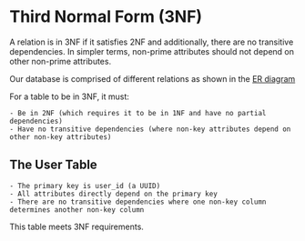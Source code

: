 # Third Normal Form (3NF)

A relation is in 3NF if it satisfies 2NF and additionally, there are no transitive dependencies. In simpler terms, non-prime attributes should not depend on other non-prime attributes. 

Our database is comprised of different relations as shown in the [ER diagram](https://github.com/AgnesNM/airbnb-clone-project/blob/main/ERD/Database%20Specification%20-%20AirBnB.drawio.png)

For a table to be in 3NF, it must:

    - Be in 2NF (which requires it to be in 1NF and have no partial dependencies)
    - Have no transitive dependencies (where non-key attributes depend on other non-key attributes)

## The User Table   

    - The primary key is user_id (a UUID)
    - All attributes directly depend on the primary key
    - There are no transitive dependencies where one non-key column determines another non-key column
    
This table meets 3NF requirements.
